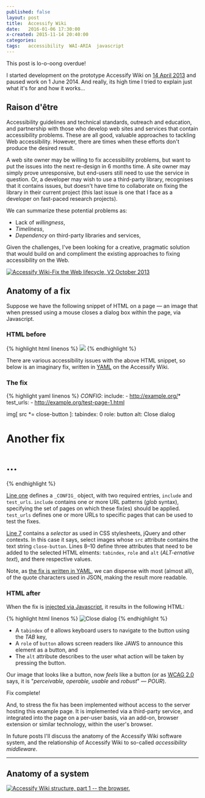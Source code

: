 ```yaml
---
published: false
layout: post
title:  Accessify Wiki
date:   2016-01-06 17:30:00
x-created: 2015-11-14 20:40:00
categories:
tags:   accessibility  WAI-ARIA  javascript
---
```



This post is lo-o-oong overdue!

I started development on the prototype Accessify Wiki on [14 April 2013][] and paused work on 1 June 2014.
And really, its high time I tried to explain just what it's for and how it works...


## Raison d'être

Accessibility guidelines and technical standards, outreach and education,
and partnership with those who develop web sites and services that contain accessibility problems.
These are all good, valuable approaches to tackling Web accessibility.
However, there are times when these efforts don't produce the desired result.

A web site owner may be willing to fix accessibility problems, but want to
put the issues into the next re-design in 6 months time.
A site owner may simply prove unresponsive, but end-users still need to use the service in question.
Or, a developer may wish to use a third-party library, recognises that it contains issues,
but doesn't have time to collaborate on fixing the library in their current project
(this last issue is one that I face as a developer on fast-paced research projects).

We can summarize these potential problems as:

* Lack of _willingness_,
* _Timeliness_,
* _Dependency_ on third-party libraries and services,

Given the challenges, I've been looking for a creative, pragmatic solution that
would build on and compliment the existing approaches to fixing accessibility on the Web.

[![Accessify Wiki-Fix the Web lifecycle, V2 October 2013][img-1]][img-1-pg]


## Anatomy of a fix

Suppose we have the following snippet of HTML on a page — an image that when
pressed using a mouse closes a dialog box within the page, via Javascript.

### HTML before
{% highlight html linenos %}
<img
  src="close-button.png"
  onclick="closeDialog()"
/>
{% endhighlight %}


There are various accessibility issues with the above HTML snippet, so below is an imaginary fix,
written in [YAML][] on the Accessify Wiki.

### The fix
{% highlight yaml linenos %}
_CONFIG_:
    include:
        - http://example.org/*
    test_urls:
        - http://example.org/test-page-1.html

img[ src *= close-button ]:
    tabindex: 0
    role: button
    alt: Close dialog

# Another fix
# ...
{% endhighlight %}


[Line one](#L2-1) defines a `_CONFIG_` object, with two required entries, `include` and `test_urls`.
`include` contains one or more URL patterns (_glob_ syntax), specifying
the set of pages on which these fix(es) should be applied.
`test_urls` defines one or more URLs to specific pages that can be used to test the fixes.

[Line 7](#L2-7) contains a _selector_ as used in CSS stylesheets, jQuery and other contexts.
In this case it says, select images whose `src` attribute contains the text string `close-button`.
Lines 8–10 define three attributes that need to be added to the selected HTML elments:
`tabindex`, `role` and `alt` (_ALT-ernative text_), and there respective values.



Note, as [the fix is written in YAML][p], we can dispense with most (almost all), of the
quote characters used in JSON, making the result more readable.


### HTML after

When the fix is [injected via Javascript](#anatomy-of-a-system), it results in the following HTML:


{% highlight html linenos %}
<img
  src="close-button.png"
  onclick="closeDialog()"
  tabindex="0"
  role="button"
  alt="Close dialog"
/>
{% endhighlight %}

* A `tabindex` of `0` allows keyboard users to navigate to the button using the _TAB_ key,
* A `role` of `button` allows screen readers like JAWS to announce this element as a button, and
* The `alt` attribute describes to the user what action will be taken by pressing the button.

Our image that looks like a button, now _feels_ like a button
(or as [WCAG 2.0][] says, it is "_perceivable, operable, usable_ and _robust_" — _POUR_).

Fix complete!

And, to stress the fix has been implemented without access to the server hosting this example page.
It is implemented via a third-party service, and integrated into the page on a per-user basis, via an add-on, browser extension or similar technology, within the user's browser.

In future posts I'll discuss the anatomy of the Accessify Wiki software system,
and the relationship of Accessify Wiki to so-called _accessibility middleware_.


----


## Anatomy of a system

[![Accessify Wiki structure, part 1 -- the browser.][img-2]][img-2-pg]



[wikia]: http://accessify.wikia.com/
[code]: https://github.com/nfreear/accessify-wiki
[14 April 2013]: https://github.com/nfreear/accessify-wiki/commits/webapp2?page=4

[WCAG 2.0]: http://w3.org/TR/WCAG20/#intro-layers-guidance
    "Web Content Accessibility Guidelines (WCAG) 2.0, W3C Recommendation 11 December 2008"
[WAI-ARIA]: http://w3.org/TR/wai-aria/
    "Accessible Rich Internet Applications (WAI-ARIA) 1.0, W3C Recommendation 20 March 2014"
[sel]: http://w3.org/TR/selectors-api/
    "Selectors API Level 1, W3C Recommendation 21 February 2013"
[css]: http://w3.org/TR/css3-selectors/
    "Selectors Level 3, W3C Recommendation 29 September 2011"
[YAML]: http://yaml.org/ "YAML Ain't Markup Language"
[p]: http://yaml-online-parser.appspot.com/?yaml=_CONFIG_%3A%0A++include%3A%0A++++-+http%3A%2F%2Fexample.org%2F*%0A++test_urls%3A%0A++++-+http%3A%2F%2Fexample.org%2Ftest-page-1.html%0A++%0Aimg%5B+src+*%3D+close-button+%5D%3A%0A++tabindex%3A+0%0A++role%3A+button%0A++alt%3A+Close+dialog&type=json
    "Example fix in an online YAML parser"
[Google]: http://accessify.wikia.com/wiki/Fix:Google_search

[img-1]: https://docs.google.com/drawings/d/11cQ211LU3FDXaJIak1gSoidz6cDNYs0UCZO46Qestg8/pub?w=403&h=326
[img-1-pg]: https://docs.google.com/drawings/d/11cQ211LU3FDXaJIak1gSoidz6cDNYs0UCZO46Qestg8/#
    "Accessify Wiki-Fix the Web lifecycle, V2 October 2013"
[img-2]: https://docs.google.com/drawings/d/1ehhQDOYQpzTrEb_BeelVIBuP4Kov746jc5TPJm2RWio/pub?w=388&h=295
[img-2-pg]: https://docs.google.com/drawings/d/1ehhQDOYQpzTrEb_BeelVIBuP4Kov746jc5TPJm2RWio/#
    "Accessify Wiki structure, part 1 — the browser."


[End]: end

